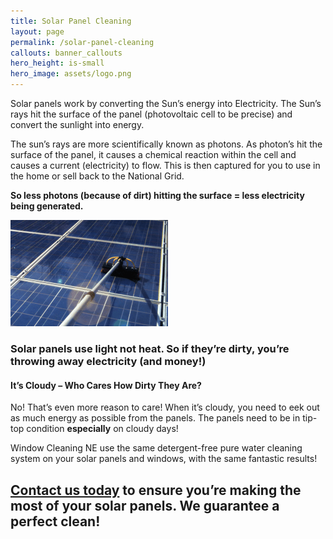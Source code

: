 ```yaml
---
title: Solar Panel Cleaning
layout: page
permalink: /solar-panel-cleaning
callouts: banner_callouts
hero_height: is-small
hero_image: assets/logo.png
---
```


Solar panels work by converting the Sun’s energy into Electricity. The Sun’s rays hit the surface of the panel (photovoltaic cell to be precise) and convert the sunlight into energy.

The sun’s rays are more scientifically known as photons. As photon’s hit the surface of the panel, it causes a chemical reaction within the cell and causes a current (electricity) to flow. This is then captured for you to use in the home or sell back to the National Grid.

**So less photons (because of dirt) hitting the surface = less electricity being generated.**

<a href="assets/solar.png" target="_blank">![Solar Panels](assets/solar.png)</a>

### Solar panels use light not heat. So if they’re dirty, you’re throwing away electricity (and money!)
 
#### It’s Cloudy – Who Cares How Dirty They Are?

No! That’s even more reason to care! When it’s cloudy, you need to eek out as much energy as possible from the panels. The panels need to be in tip-top condition **especially** on cloudy days!

Window Cleaning NE use the same detergent-free pure water cleaning system on your solar panels and windows, with the same fantastic results!

## [Contact us today](/contact-us) to ensure you’re making the most of your solar panels. We guarantee a perfect clean!